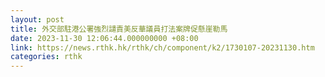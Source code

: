 ```yaml
---
layout: post
title: 外交部駐港公署強烈譴責美反華議員打法案牌促懸崖勒馬
date: 2023-11-30 12:06:44.000000000 +08:00
link: https://news.rthk.hk/rthk/ch/component/k2/1730107-20231130.htm
categories: rthk
---
```



